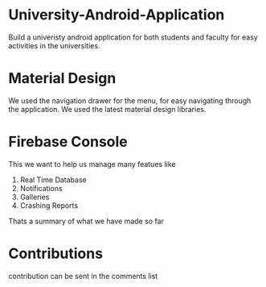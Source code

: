 # University-Android-Application
Build a univeristy android application for both students and faculty for easy activities in the universities.

# Material Design
We used the navigation drawer for the menu, for easy navigating through the application. We used the latest material design libraries. 
# Firebase Console
This we want to help us manage many featues like
1. Real Time Database
2. Notifications
3. Galleries
4. Crashing Reports

Thats a summary of what we have made so far

# Contributions
contribution can be sent in the comments list
